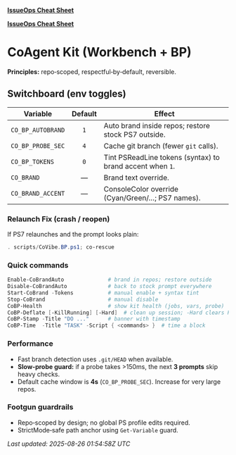 [**IssueOps Cheat Sheet**](ISSUEOPS_CHEATSHEET.md)

[**IssueOps Cheat Sheet**](ISSUEOPS_CHEATSHEET.md)

# CoAgent Kit (Workbench + BP)

**Principles:** repo‑scoped, respectful‑by‑default, reversible.

## Switchboard (env toggles)
| Variable          | Default | Effect                                                        |
|-------------------|:------:|----------------------------------------------------------------|
| `CO_BP_AUTOBRAND` |  `1`   | Auto brand inside repos; restore stock PS7 outside.           |
| `CO_BP_PROBE_SEC` |  `4`   | Cache git branch (fewer `git` calls).                         |
| `CO_BP_TOKENS`    |  `0`   | Tint PSReadLine tokens (syntax) to brand accent when `1`.     |
| `CO_BRAND`        |   —    | Brand text override.                                          |
| `CO_BRAND_ACCENT` |   —    | ConsoleColor override (Cyan/Green/…; PS7 names).              |

### Relaunch Fix (crash / reopen)
If PS7 relaunches and the prompt looks plain:
```powershell
. scripts/CoVibe.BP.ps1; co-rescue
```

### Quick commands
```powershell
Enable-CoBrandAuto              # brand in repos; restore outside
Disable-CoBrandAuto             # back to stock prompt everywhere
Start-CoBrand -Tokens           # manual enable + syntax tint
Stop-CoBrand                    # manual disable
CoBP-Health                     # show kit health (jobs, vars, probe)
CoBP-Deflate [-KillRunning] [-Hard]  # clean up session; -Hard clears PSReadLine history
CoBP-Stamp -Title "DO ..."      # banner with timestamp
CoBP-Time  -Title "TASK" -Script { <commands> }  # time a block
```

### Performance
- Fast branch detection uses `.git/HEAD` when available.
- **Slow‑probe guard:** if a probe takes >150ms, the next **3 prompts** skip heavy checks.
- Default cache window is **4s** (`CO_BP_PROBE_SEC`). Increase for very large repos.

### Footgun guardrails
- Repo‑scoped by design; no global PS profile edits required.
- StrictMode‑safe path anchor using `Get-Variable` guard.

_Last updated: 2025-08-26 01:54:58Z UTC_
